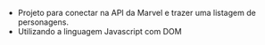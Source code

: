 - Projeto para conectar na API da Marvel e trazer uma listagem de personagens.
- Utilizando a linguagem Javascript com DOM 
